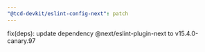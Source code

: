 ```yaml
---
"@tcd-devkit/eslint-config-next": patch
---
```


fix(deps): update dependency @next/eslint-plugin-next to v15.4.0-canary.97
